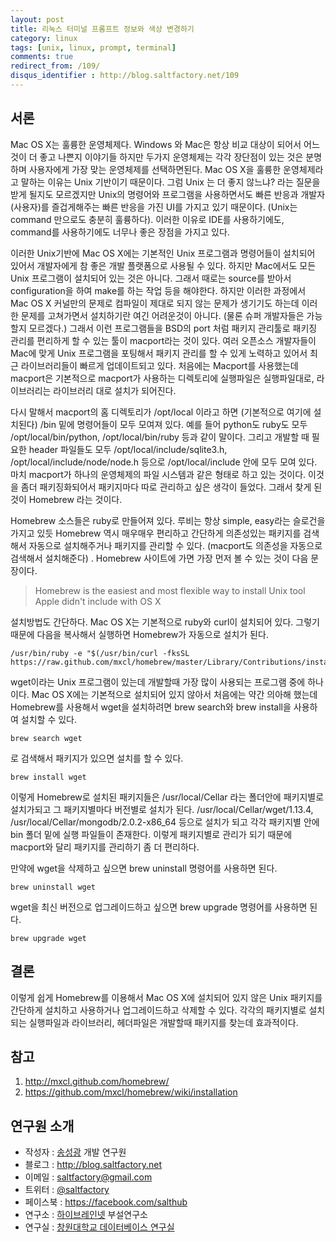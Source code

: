 ```yaml
---
layout: post
title: 리눅스 터미널 프롬프트 정보와 색상 변경하기
category: linux
tags: [unix, linux, prompt, terminal]
comments: true
redirect_from: /109/
disqus_identifier : http://blog.saltfactory.net/109
---
```


## 서론

Mac OS X는 훌륭한 운영체제다. Windows 와 Mac은 항상 비교 대상이 되어서 어느것이 더 좋고 나쁜지 이야기들 하지만 두가지 운영체제는 각각 장단점이 있는 것은 분명하며 사용자에게 가장 맞는 운영체제를 선택하면된다. Mac OS X을 훌륭한 운영체제라고 말하는 이유는 Unix 기반이기 때문이다. 그럼 Unix 는 더 좋지 않느냐? 라는 질문을 받게 될지도 모르겠지만 Unix의 명령어와 프로그램을 사용하면서도 빠른 반응과 개발자(사용자)를 즐겁게해주는 빠른 반응을 가진 UI를 가지고 있기 때문이다. (Unix는 command 만으로도 충분히 훌륭하다). 이러한 이유로 IDE를 사용하기에도, command를 사용하기에도 너무나 좋은 장점을 가지고 있다.

이러한 Unix기반에 Mac OS X에는 기본적인 Unix 프로그램과 명령어들이 설치되어 있어서 개발자에게 참 좋은 개발 플랫폼으로 사용될 수 있다. 하지만 Mac에서도 모든 Unix 프로그램이 설치되어 있는 것은 아니다. 그래서 때로는 source를 받아서 configuration을 하여 make를 하는 작업 등을 해야한다. 하지만 이러한 과정에서 Mac OS X 커널만의 문제로 컴파일이 제대로 되지 않는 문제가 생기기도 하는데 이러한 문제를 고쳐가면서 설치하기란 여긴 어려운것이 아니다. (물론 슈퍼 개발자들은 가능할지 모르겠다.) 그래서 이런 프로그램들을 BSD의 port 처럼 패키지 관리툴로 패키징 관리를 편리하게 할 수 있는 툴이 macport라는 것이 있다. 여러 오픈소스 개발자들이 Mac에 맞게 Unix 프로그램을 포팅해서 패키지 관리를 할 수 있게 노력하고 있어서 최근 라이브러리들이 빠르게 업데이트되고 있다. 처음에는 Macport를 사용했는데 macport은 기본적으로 macport가 사용하는 디렉토리에 실행파일은 실행파일대로, 라이브러리는 라이브러리 대로 설치가 되어진다.

다시 말해서 macport의 홈 디렉토리가 /opt/local 이라고 하면 (기본적으로 여기에 설치된다) /bin 밑에 명령어들이 모두 모여져 있다. 예를 들어 python도 ruby도 모두 /opt/local/bin/python, /opt/local/bin/ruby 등과 같이 말이다. 그리고 개발할 때 필요한 header 파일들도 모두 /opt/local/include/sqlite3.h, /opt/local/include/node/node.h 등으로 /opt/local/include 안에 모두 모여 있다. 마치 macport가 하나의 운영체제의 파일 시스템과 같은 형태로 하고 있는 것이다. 이것을 좀더 패키징화되어서 패키지마다 따로 관리하고 싶은 생각이 들었다. 그래서 찾게 된 것이 Homebrew 라는 것이다.

Homebrew 소스들은 ruby로 만들어져 있다. 루비는 항상 simple, easy라는 슬로건을 가지고 있듯 Homebrew 역시 매우매우 편리하고 간단하게 의존성있는 패키지를 검색해서 자동으로 설치해주거나 패키지를 관리할 수 있다. (macport도 의존성을 자동으로 검색해서 설치해준다) . Homebrew 사이트에 가면 가장 먼저 볼 수 있는 것이 다음 문장이다.

> Homebrew is the easiest and most flexible way to install Unix tool Apple didn't include with OS X

설치방법도 간단하다. Mac OS X는 기본적으로 ruby와 curl이 설치되어 있다. 그렇기 때문에 다음을 복사해서 실행하면 Homebrew가 자동으로 설치가 된다.

```
/usr/bin/ruby -e "$(/usr/bin/curl -fksSL https://raw.github.com/mxcl/homebrew/master/Library/Contributions/install_homebrew.rb)"  
```

wget이라는 Unix 프로그램이 있는데 개발할때 가장 많이 사용되는 프로그램 중에 하나이다. Mac OS X에는 기본적으로 설치되어 있지 않아서 처음에는 약간 의아해 했는데 Homebrew를 사용해서 wget을 설치하려면 brew search와 brew install을 사용하여 설치할 수 있다.

```
brew search wget
```

로 검색해서 패키지가 있으면 설치를 할 수 있다.

```
brew install wget
```

이렇게 Homebrew로 설치된 패키지들은 /usr/local/Cellar 라는 폴더안에 패키지별로 설치가되고 그 패키지별마다 버전별로 설치가 된다. /usr/local/Cellar/wget/1.13.4, /usr/local/Cellar/mongodb/2.0.2-x86_64 등으로 설치가 되고 각각 패키지별 안에 bin 폴더 밑에 실행 파일들이 존재한다. 이렇게 패키지별로 관리가 되기 때문에 macport와 달리 패키지를 관리하기 좀 더 편리하다.

만약에 wget을 삭제하고 싶으면 brew uninstall 명령어를 사용하면 된다.

```
brew uninstall wget
```
wget을 최신 버전으로 업그레이드하고 싶으면 brew upgrade 명령어를 사용하면 된다.

```
brew upgrade wget
```

## 결론

이렇게 쉽게 Homebrew를 이용해서 Mac OS X에 설치되어 있지 않은 Unix 패키지를 간단하게 설치하고 사용하거나 업그레이드하고 삭제할 수 있다. 각각의 패키지별로 설치되는 실행파일과 라이브러리, 헤더파일은 개발할때 패키지를 찾는데 효과적이다.

## 참고

1. http://mxcl.github.com/homebrew/
2. https://github.com/mxcl/homebrew/wiki/installation

## 연구원 소개

* 작성자 : [송성광](http://about.me/saltfactory) 개발 연구원
* 블로그 : http://blog.saltfactory.net
* 이메일 : [saltfactory@gmail.com](mailto:saltfactory@gmail.com)
* 트위터 : [@saltfactory](https://twitter.com/saltfactory)
* 페이스북 : https://facebook.com/salthub
* 연구소 : [하이브레인넷](http://www.hibrain.net) 부설연구소
* 연구실 : [창원대학교 데이터베이스 연구실](http://dblab.changwon.ac.kr)
